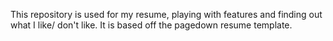 This repository is used for my resume, playing with features and finding out what I like/ don't like.  It is based off the pagedown resume template.
